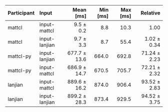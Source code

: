 | Participant | Input | Mean [ms] | Min [ms] | Max [ms] | Relative |
|:---|:---|---:|---:|---:|---:|
| mattcl | input-mattcl | 9.5 ± 0.2 | 8.8 | 10.3 | 1.00 |
| mattcl | input-lanjian | 9.7 ± 3.3 | 8.7 | 55.4 | 1.02 ± 0.34 |
| mattcl-py | input-lanjian | 677.7 ± 13.6 | 664.0 | 692.8 | 71.24 ± 2.23 |
| mattcl-py | input-mattcl | 686.9 ± 14.7 | 670.5 | 705.7 | 72.21 ± 2.32 |
| lanjian | input-mattcl | 889.6 ± 16.2 | 874.0 | 906.4 | 93.52 ± 2.83 |
| lanjian | input-lanjian | 899.2 ± 28.3 | 873.4 | 929.5 | 94.52 ± 3.75 |
